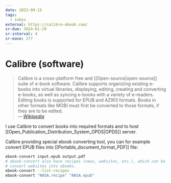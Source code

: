 ```yaml
---
date: 2023-09-15
tags:
  - inbox
external: https://calibre-ebook.com/
sr-due: 2024-01-29
sr-interval: 4
sr-ease: 277
---
```


# Calibre (software)

> Calibre is a cross-platform free and [[Open-source|open-source]] suite of
> e-book software. Calibre supports organizing existing e-books into virtual
> libraries, displaying, editing, creating and converting e-books, as well as
> syncing e-books with a variety of e-readers. Editing books is supported for
> EPUB and AZW3 formats. Books in other formats like MOBI must first be
> converted to those formats, if they are to be edited.\
> — <cite>[Wikipedia](https://en.wikipedia.org/wiki/Calibre_\(software\))</cite>

I use Calibre to convert books into required formats and to host
[[Open_Publication_Distribution_System_OPDS|OPDS]] server.

Calibre providing special ebook converting tool, you can for example convert
EPUB files into [[Portable_document_format_PDF]] file:

```bash
ebook-convert input.epub output.pdf
# ebook-convert also have recipes (news, websites, etc.), which can be used to
# convert websites into ebooks.
ebook-convert --list-recipes
ebook-convert "NASA.recipe" "NASA.epub"
```
